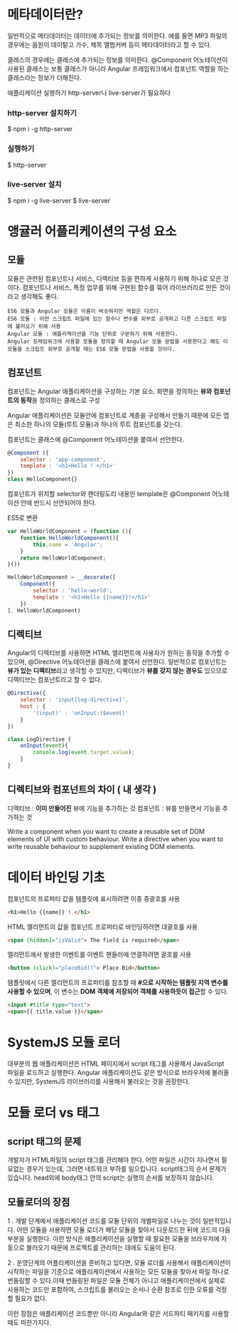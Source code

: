 # 메타데이터란?
일반적으로 메타데이터는 데이터에 추가되는 정보를 의미한다.
예를 들면 MP3 파일의 경우에는 음원이 데이텉고 가수, 제목 앨범커버 등이 메타데이터라고 할 수 있다.

클래스의 경우에는 클래스에 추가되는 정보를 의미한다.
@Component 어노테이션이 사용된 클래스는 보통 클래스가 아니라 Angular 프레임워크에서 컴포넌트 역할을 하는 클래스라는 정보가 더해진다.

애플리케이션 실행하기
http-server나 live-server가 필요하다

### http-server 설치하기
$ npm i -g http-server
### 실행하기
$ http-server 

### live-server 설치
$ npm i -g live-server
$ live-server

# 앵귤러 어플리케이션의 구성 요소
## 모듈
모듈은 관련된 컴포넌트나 서비스, 디렉티브 등을 편하게 사용하기 위해 하나로 모은 것이다. 컴포넌트나 서비스, 특정 업무를 위해 구현된 함수를 묶어 라이브러리로 만든 것이라고 생각해도 좋다.

```
ES6 모듈과 Angular 모듈은 이름이 비슷하지만 역할은 다르다. 
ES6 모듈 : 어떤 스크립트 파일에 있는 함수나 변수를 외부로 공개하고 다른 스크립트 파일에 불러오기 위해 사용
Angular 모듈 : 애플리케이션을 기능 단위로 구분하기 위해 사용한다.
Angular 프레임워크에 사용할 모듈을 정의할 때 Angular 모듈 문법을 사용한다고 해도 이 모듈을 스크립트 외부로 공개할 때는 ES6 모듈 문법을 사용할 것이다.
```

## 컴포넌트
컴포넌트는 Angular 애플리케이션을 구성하는 기본 요소.
화면을 정의하는 **뷰와 컴포넌트의 동작**을 정의하는 클래스로 구성

Angular 애플리케이션은 모듈안에 컴포넌트로 계층을 구성해서 만들기 때문에 모든 앱은 최소한 하나의 모듈(루트 모듈)과 하나의 루트 컴포넌트를 갖는다.

컴포넌트는 클래스에 @Component 어노테이션을 붙여서 선언한다.

```js
@Component ({
    selector : 'app-component',
    template : '<h1>Hello ! </h1>'
})
class HelloComponent{}
```
컴포넌트가 위치할 selector와 렌더링도리 내용인 template은 @Component 어노테이션 안에 반드시 선언되어야 한다.

ES5로 변환
```js
var HelloWorldComponent = (function (){
    function HelloWorldComponent(){
        this.name = 'Angular';
    }
    return HelloWorldComponent;
}())

HelloWorldComponent = __decorate([
    Component({
        selector : 'hello-world',
        template : '<h1>Hello {{name}}!</h1>'
    })
], HelloWorldComponent)
```

## 디렉티브
Angular의 디렉티브를 사용하면 HTML 엘리먼트에 사용자가 원하는 동작을 추가할 수 있으며, @Directive 어노테이션을 클래스에 붙여서 선언한다. 
일반적으로 컴포넌트는 **뷰가 있는 디렉티브**라고 생각할 수 있지만, 디렉티브가 **뷰를 갖지 않는 경우도** 있으므로 디렉티브는 컴포넌트라고 할 수 없다. 

```js
@Directive({
    selector : 'input[log-directive]',
    host : {
        '(input)' : 'onInput:($event)'
    }
})

class LogDirective {
    onInput(event){
        console.log(event.target.value);
    }
}
```
## 디렉티브와 컴포넌트의 차이 ( 내 생각 )

디렉티브 : **이미 만들어진** 뷰에 기능을 추가하는 것
컴포넌트 : 뷰를 만들면서 기능을 추가하는 것

Write a component when you want to create a reusable set of DOM elements of UI with custom behaviour. 
Write a directive when you want to write reusable behaviour to supplement existing DOM elements.

# 데이터 바인딩 기초
컴포넌트의 프로퍼티 값을 템플릿에 표시하려면 이중 중괄호를 사용
```html
<h1>Hello {{name}} ! </h1>
```
HTML 엘리먼트의 값을 컴포넌트 프로퍼티로 바인딩하려면 대괄호를 사용
```html
<span [hidden]="isValid"> The field is required</span>
```
엘리먼트에서 발생한 이벤트를 이벤트 핸들러에 연결하려면 괄호를 사용
```html
<button (click)="placeBid()"> Place Bid</button>
```
템플릿에서 다른 엘리먼트의 프로퍼티를 참조할 때 **#으로 시작하는 템플릿 지역 변수를 사용할 수 있으며**, 이 변수는 **DOM 객체에 저장되어 객체를 사용하듯이 접근**할 수 있다.
```html
<input #title type="text">
<span>{{ title.value }}</span>
```

# SystemJS 모듈 로더
대부분의 웹 애플리케이션은 HTML 페이지에서 script 태그를 사용해서 JavaScript 파일을 로드하고 실행한다. Angular 애플리케이션도 같은 방식으로 브라우저에 불러올 수 있지만, SystemJS 라이브러리를 사용해서 불러오는 것을 권장한다.

# 모듈 로더 vs <sciprt> 태그

## script 태그의 문제
개발자가 HTML파일의 script 태그를 관리해야 한다. 어떤 파일은 시간이 지나면서 필요없는 경우가 있는데, 그러면 네트워크 부하를 일으킵니다.
script태그의 순서 문제가 있습니다. head외에 body태그 안의 script는 실행의 순서를 보장하지 않습니다.


## 모듈로더의 장점
1 . 개발 단계에서 애플리케이션 코드를 모듈 단위의 개별파일로 나누는 것이 일반적입니다.
어떤 모듈을 사용하면 모듈 로더가 해당 모듈을 찾아서 다운로드한 뒤에 코드의 다음 부분을 실행한다. 이런 방식은 애플리케이션을 실행할 때 필요한 모듈을 브라우저에 자동으로 불러오기 때문에 프로젝트를 관리하는 데에도 도움이 된다.

2 . 운영단계의 어플리케이션을 준비하고 있다면, 모듈 로더를 사용해서 애플리케이션이 시작하는 파일을 기준으로 애플리케이션에서 사용하는 모든 모듈을 찾아서 파일 하나로 번들링할 수 있다.이때 번들링된 파일은 모듈 전체가 아니고 애플리케이션에서 실제로 사용하는 코드만 포함하여, 스크립트를 불러오는 순서나 순환 참조로 인한 오류를 걱정할 필요가 없다.

이런 장점은 애플리케이션 코드뿐만 아니라 Angular와 같은 서드파티 패키지를 사용할 때도 마찬가지다.